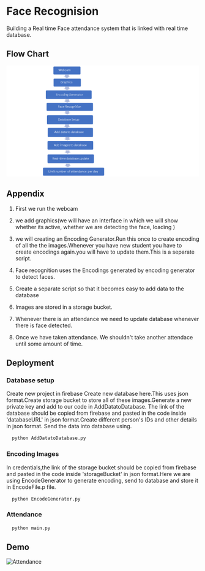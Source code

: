 # Face Recognision
Building a Real time Face attendance system that is linked with real time database.


## Flow Chart
![Flow Chart](Flow_chart.PNG)

## Appendix
1) First we run the webcam

2) we add graphics(we will have an interface in which we will show whether its active, whether we are detecting the face, loading ) 

3) we will creating an Encoding Generator.Run this once to create encoding of all the the images.Whenever you have new student you have to create encodings again.you will have to update them.This is a separate script.

4) Face recognition uses the Encodings generated by encoding generator to detect faces.

5) Create a separate script so that it becomes easy to add data to the database

6) Images are stored in a storage bucket.

7) Whenever there is an attendance we need to update database whenever there is face detected.

8) Once we have taken attendance. We shouldn't take another attendace until some amount of time.

## Deployment

### Database setup

Create new project in firebase
Create new database here.This uses json format.Create storage bucket to store all of these images.Generate a new private key and add to our code in AddDatatoDatabase. The link of the database should be copied from firebase and pasted in the code inside 'databaseURL' in json format.Create different person's IDs and other details in json format. Send the data into database using.
```bash
  python AddDatatoDatabase.py
```
### Encoding Images
In credentials,the link of the storage bucket should be copied from firebase and pasted in the code inside 'storageBucket' in json format.Here we are using EncodeGenerator to generate encoding, send to database and  store it in EncodeFile.p file.
```bash
  python EncodeGenerator.py
```

### Attendance 
```bash
  python main.py
```
## Demo
![Attendance](attendance.gif)

